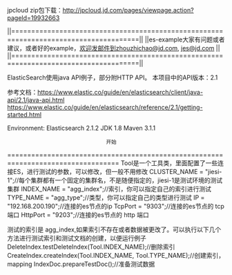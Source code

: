 jpcloud zip包下载：http://jpcloud.jd.com/pages/viewpage.action?pageId=19932663

||======================================================================================||
||es-example大家有问题或者建议，或者好的example，欢迎发邮件到zhouzhichao@jd.com, jes@jd.com ||
||======================================================================================||


ElasticSearch使用java API例子，部分附HTTP API。
本项目中的API版本：2.1

参考文档：https://www.elastic.co/guide/en/elasticsearch/client/java-api/2.1/java-api.html
          https://www.elastic.co/guide/en/elasticsearch/reference/2.1/getting-started.html

Environment:
Elasticsearch 2.1.2
JDK 1.8
Maven 3.1.1


                                    开始
==================================================================================
Tool是一个工具类，里面配置了一些连接ES，进行测试的参数，可以修改，但一般不用修改
CLUSTER_NAME = "jiesi-1";//每个集群都有一个固定的集群名，不是随便指定的，jiesi-1是测试环境的测试集群
INDEX_NAME = "agg_index";//索引，你可以指定自己的索引进行测试
TYPE_NAME = "agg_type";//类型，你可以指定自己的类型进行测试
IP = "192.168.200.190";//连接的es节点的ip
TcpPort = "9303";//连接的es节点的 tcp 端口
HttpPort = "9203";//连接的es节点的 http 端口

测试的索引是 agg_index,如果索引不存在或者数据被更改了。可以执行以下几个方法进行测试索引和测试文档的创建，以便运行例子
DeleteIndex.testDeleteIndex(Tool.INDEX_NAME);//删除索引
CreateIndex.createIndex(Tool.INDEX_NAME, Tool.TYPE_NAME);//创建索引，mapping
IndexDoc.prepareTestDoc();//准备测试数据

